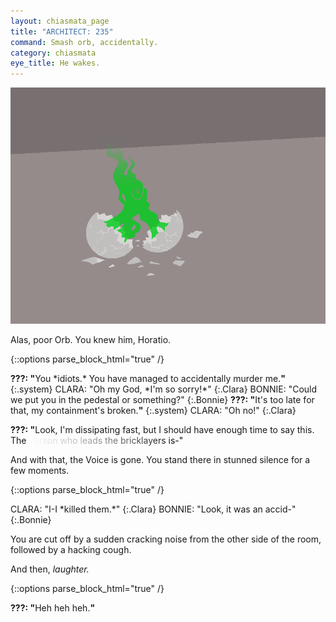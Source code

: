 ```yaml
---
layout: chiasmata_page
title: "ARCHITECT: 235"
command: Smash orb, accidentally.
category: chiasmata
eye_title: He wakes.
---
```


![235](/chiasmata/images/narrative/234.png)

Alas, poor Orb. You knew him, Horatio.

{::options parse_block_html="true" /}
<div class="dialogue">
<b>???: "</b>You *idiots.* You have managed to accidentally murder me.<b>"</b> 
{:.system}
CLARA: "Oh my God, *I'm so sorry!*" 
{:.Clara}
BONNIE: "Could we put you in the pedestal or something?" 
{:.Bonnie}
<b>???: "</b>It's too late for that, my containment's broken.<b>"</b> 
{:.system}
CLARA: "Oh no!" 
{:.Clara}
<p><span style="font-weight: bolder;">???: "</span>Look, I'm dissipating fast, but I should have enough time to say this. The <span style="color: #ffffff;">p</span><span style="color: #f8f8f8;">e</span><span style="color: #f1f1f1;">r</span><span style="color: #eaeaea;">s</span><span style="color: #e3e3e3;">o</span><span style="color: #dcdcdc;">n</span> <span style="color: #cdcdcd;">w</span><span style="color: #c6c6c6;">h</span><span style="color: #bfbfbf;">o</span> <span style="color: #b1b1b1;">l</span><span style="color: #aaaaaa;">e</span><span style="color: #a3a3a3;">a</span><span style="color: #9c9c9c;">d</span><span style="color: #959595;">s</span> <span style="color: #878787;">t</span><span style="color: #7f7f7f;">h</span><span style="color: #787878;">e</span> <span style="color: #6a6a6a;">b</span><span style="color: #636363;">r</span><span style="color: #5c5c5c;">i</span><span style="color: #555555;">c</span><span style="color: #4e4e4e;">k</span><span style="color: #474747;">l</span><span style="color: #404040;">a</span><span style="color: #393939;">y</span><span style="color: #323232;">e</span><span style="color: #2a2a2a;">r</span><span style="color: #232323;">s</span> <span style="color: #151515;">i</span><span style="color: #0e0e0e;">s</span><span style="color: #070707;">-</span><span style="color: #000000;">"</span></p>
</div>

And with that, the Voice is gone. You stand there in stunned silence for a few moments.

{::options parse_block_html="true" /}
<div class="dialogue">
CLARA: "I-I *killed them.*" 
{:.Clara}
BONNIE: "Look, it was an accid-" 
{:.Bonnie}
</div>

You are cut off by a sudden cracking noise from the other side of the room, followed by a hacking cough.

And then, *laughter.*

{::options parse_block_html="true" /}
<div class="dialogue">
<b>???: "</b>Heh heh heh.<b>"</b>
</div>